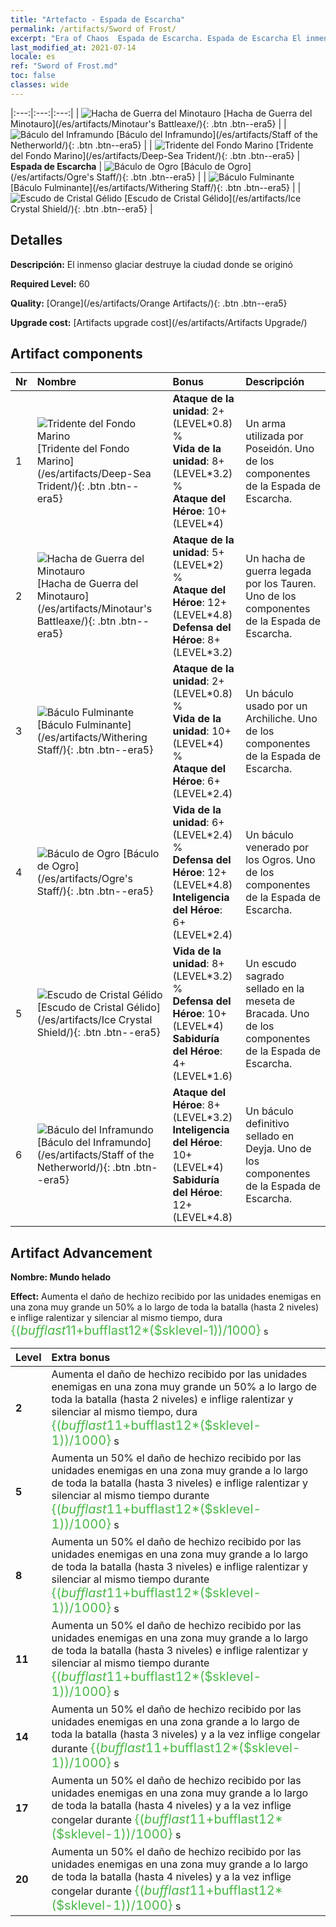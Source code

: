 ```yaml
---
title: "Artefacto - Espada de Escarcha"
permalink: /artifacts/Sword of Frost/
excerpt: "Era of Chaos  Espada de Escarcha. Espada de Escarcha El inmenso glaciar destruye la ciudad donde se originó"
last_modified_at: 2021-07-14
locale: es
ref: "Sword of Frost.md"
toc: false
classes: wide
---
```


  |:---:|:---:|:---:| 
  | ![Hacha de Guerra del Minotauro](/images/t/artifact_40432.png) [Hacha de Guerra del Minotauro](/es/artifacts/Minotaur's Battleaxe/){: .btn .btn--era5} |   | ![Báculo del Inframundo](/images/t/artifact_40436.png) [Báculo del Inframundo](/es/artifacts/Staff of the Netherworld/){: .btn .btn--era5} | 
  | ![Tridente del Fondo Marino](/images/t/artifact_40431.png) [Tridente del Fondo Marino](/es/artifacts/Deep-Sea Trident/){: .btn .btn--era5} | **Espada de Escarcha** | ![Báculo de Ogro](/images/t/artifact_40434.png) [Báculo de Ogro](/es/artifacts/Ogre's Staff/){: .btn .btn--era5} | 
  | ![Báculo Fulminante](/images/t/artifact_40433.png) [Báculo Fulminante](/es/artifacts/Withering Staff/){: .btn .btn--era5} |   | ![Escudo de Cristal Gélido](/images/t/artifact_40435.png) [Escudo de Cristal Gélido](/es/artifacts/Ice Crystal Shield/){: .btn .btn--era5} | 


## Detalles

 **Descripción:** El inmenso glaciar destruye la ciudad donde se originó

 **Required Level:** 60

 **Quality:** [Orange](/es/artifacts/Orange Artifacts/){: .btn .btn--era5}

 **Upgrade cost:** [Artifacts upgrade cost](/es/artifacts/Artifacts Upgrade/)



## Artifact components

  | Nr |    Nombre    |   Bonus | Descripción | 
  |:---|:-----------|:--------|:------------| 
  | 1 | ![Tridente del Fondo Marino](/images/t/artifact_40431.png) [Tridente del Fondo Marino](/es/artifacts/Deep-Sea Trident/){: .btn .btn--era5} | **Ataque de la unidad**: 2+(LEVEL\*0.8) %<br/>**Vida de la unidad**: 8+(LEVEL\*3.2) %<br/>**Ataque del Héroe**: 10+(LEVEL\*4) | Un arma utilizada por Poseidón. Uno de los componentes de la Espada de Escarcha. | 
  | 2 | ![Hacha de Guerra del Minotauro](/images/t/artifact_40432.png) [Hacha de Guerra del Minotauro](/es/artifacts/Minotaur's Battleaxe/){: .btn .btn--era5} | **Ataque de la unidad**: 5+(LEVEL\*2) %<br/>**Ataque del Héroe**: 12+(LEVEL\*4.8)<br/>**Defensa del Héroe**: 8+(LEVEL\*3.2) | Un hacha de guerra legada por los Tauren. Uno de los componentes de la Espada de Escarcha. | 
  | 3 | ![Báculo Fulminante](/images/t/artifact_40433.png) [Báculo Fulminante](/es/artifacts/Withering Staff/){: .btn .btn--era5} | **Ataque de la unidad**: 2+(LEVEL\*0.8) %<br/>**Vida de la unidad**: 10+(LEVEL\*4) %<br/>**Ataque del Héroe**: 6+(LEVEL\*2.4) | Un báculo usado por un Archiliche. Uno de los componentes de la Espada de Escarcha. | 
  | 4 | ![Báculo de Ogro](/images/t/artifact_40434.png) [Báculo de Ogro](/es/artifacts/Ogre's Staff/){: .btn .btn--era5} | **Vida de la unidad**: 6+(LEVEL\*2.4) %<br/>**Defensa del Héroe**: 12+(LEVEL\*4.8)<br/>**Inteligencia del Héroe**: 6+(LEVEL\*2.4) | Un báculo venerado por los Ogros. Uno de los componentes de la Espada de Escarcha. | 
  | 5 | ![Escudo de Cristal Gélido](/images/t/artifact_40435.png) [Escudo de Cristal Gélido](/es/artifacts/Ice Crystal Shield/){: .btn .btn--era5} | **Vida de la unidad**: 8+(LEVEL\*3.2) %<br/>**Defensa del Héroe**: 10+(LEVEL\*4)<br/>**Sabiduría del Héroe**: 4+(LEVEL\*1.6) | Un escudo sagrado sellado en la meseta de Bracada. Uno de los componentes de la Espada de Escarcha. | 
  | 6 | ![Báculo del Inframundo](/images/t/artifact_40436.png) [Báculo del Inframundo](/es/artifacts/Staff of the Netherworld/){: .btn .btn--era5} | **Ataque del Héroe**: 8+(LEVEL\*3.2)<br/>**Inteligencia del Héroe**: 10+(LEVEL\*4)<br/>**Sabiduría del Héroe**: 12+(LEVEL\*4.8) | Un báculo definitivo sellado en Deyja. Uno de los componentes de la Espada de Escarcha. | 


## Artifact Advancement

 **Nombre: Mundo helado**

 **Effect:** Aumenta el daño de hechizo recibido por las unidades enemigas en una zona muy grande un 50% a lo largo de toda la batalla (hasta 2 niveles) e inflige ralentizar y silenciar al mismo tiempo, dura <span style="color: #48b946;font-size:20px">{($bufflast11+$bufflast12*($sklevel-1))/1000}</span> s

  |  Level  |    Extra bonus  | 
  |:--------|:----------------| 
  | **2** | Aumenta el daño de hechizo recibido por las unidades enemigas en una zona muy grande un 50% a lo largo de toda la batalla (hasta 2 niveles) e inflige ralentizar y silenciar al mismo tiempo, dura <span style="color: #48b946;font-size:20px">{($bufflast11+$bufflast12*($sklevel-1))/1000}</span> s | 
  | **5** | Aumenta un 50% el daño de hechizo recibido por las unidades enemigas en una zona muy grande a lo largo de toda la batalla (hasta 3 niveles) e inflige ralentizar y silenciar al mismo tiempo durante <span style="color: #48b946;font-size:20px">{($bufflast11+$bufflast12*($sklevel-1))/1000}</span> s | 
  | **8** | Aumenta un 50% el daño de hechizo recibido por las unidades enemigas en una zona muy grande a lo largo de toda la batalla (hasta 3 niveles) e inflige ralentizar y silenciar al mismo tiempo durante <span style="color: #48b946;font-size:20px">{($bufflast11+$bufflast12*($sklevel-1))/1000}</span> s | 
  | **11** | Aumenta un 50% el daño de hechizo recibido por las unidades enemigas en una zona muy grande a lo largo de toda la batalla (hasta 3 niveles) e inflige ralentizar y silenciar al mismo tiempo durante <span style="color: #48b946;font-size:20px">{($bufflast11+$bufflast12*($sklevel-1))/1000}</span> s | 
  | **14** | Aumenta un 50% el daño de hechizo recibido por las unidades enemigas en una zona grande a lo largo de toda la batalla (hasta 3 niveles) y a la vez inflige congelar durante <span style="color: #48b946;font-size:20px">{($bufflast11+$bufflast12*($sklevel-1))/1000}</span> s | 
  | **17** | Aumenta un 50% el daño de hechizo recibido por las unidades enemigas en una zona muy grande a lo largo de toda la batalla (hasta 4 niveles) y a la vez inflige congelar durante <span style="color: #48b946;font-size:20px">{($bufflast11+$bufflast12*($sklevel-1))/1000}</span> s | 
  | **20** | Aumenta un 50% el daño de hechizo recibido por las unidades enemigas en una zona muy grande a lo largo de toda la batalla (hasta 4 niveles) y a la vez inflige congelar durante <span style="color: #48b946;font-size:20px">{($bufflast11+$bufflast12*($sklevel-1))/1000}</span> s | 
